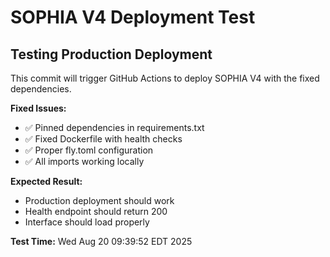 # SOPHIA V4 Deployment Test

## Testing Production Deployment

This commit will trigger GitHub Actions to deploy SOPHIA V4 with the fixed dependencies.

**Fixed Issues:**
- ✅ Pinned dependencies in requirements.txt
- ✅ Fixed Dockerfile with health checks  
- ✅ Proper fly.toml configuration
- ✅ All imports working locally

**Expected Result:**
- Production deployment should work
- Health endpoint should return 200
- Interface should load properly

**Test Time:** Wed Aug 20 09:39:52 EDT 2025

